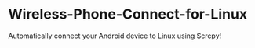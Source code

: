 # Wireless-Phone-Connect-for-Linux
Automatically connect your Android device to Linux using Scrcpy!
